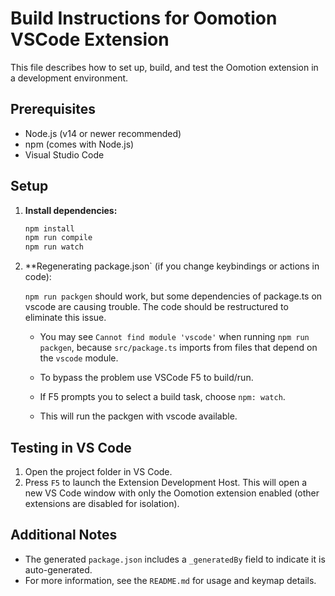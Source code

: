 # Build Instructions for Oomotion VSCode Extension

This file describes how to set up, build, and test the Oomotion extension in a development environment.

## Prerequisites

- Node.js (v14 or newer recommended)
- npm (comes with Node.js)
- Visual Studio Code

## Setup

1. **Install dependencies:**

   ```bash
   npm install
   npm run compile
   npm run watch
   ```
2. **Regenerating package.json` (if you change keybindings or actions in code):

   `npm run packgen` should work, but some dependencies of package.ts on vscode are causing trouble.  The code should be restructured to eliminate this issue.

   - You may see `Cannot find module 'vscode'` when running `npm run packgen`, because `src/package.ts` imports from files that depend on the `vscode` module. 
   
   - To bypass the problem use VSCode F5 to build/run.
   - If F5 prompts you to select a build task, choose `npm: watch`.
   - This will run the packgen with vscode available.

## Testing in VS Code

1. Open the project folder in VS Code.
2. Press `F5` to launch the Extension Development Host. This will open a new VS Code window with only the Oomotion extension enabled (other extensions are disabled for isolation).

## Additional Notes

- The generated `package.json` includes a `_generatedBy` field to indicate it is auto-generated.
- For more information, see the `README.md` for usage and keymap details.
